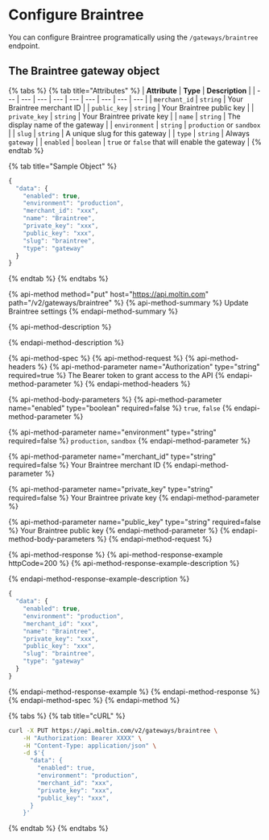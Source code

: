 # Configure Braintree

You can configure Braintree programatically using the `/gateways/braintree` endpoint.

## The Braintree gateway object

{% tabs %}
{% tab title="Attributes" %}
| **Attribute** | **Type** | **Description** |
| --- | --- | --- | --- | --- | --- | --- | --- | --- |
| `merchant_id` | `string` | Your Braintree merchant ID |
| `public_key` | `string` | Your Braintree public key |
| `private_key` | `string` | Your Braintree private key |
| `name` | `string` | The display name of the gateway |
| `environment` | `string` | `production` or `sandbox` |
| `slug` | `string` | A unique slug for this gateway |
| `type` | `string` | Always `gateway` |
| `enabled` | `boolean` | `true` or `false` that will enable the gateway |
{% endtab %}

{% tab title="Sample Object" %}
```javascript
{
  "data": {
    "enabled": true,
    "environment": "production",
    "merchant_id": "xxx",
    "name": "Braintree",
    "private_key": "xxx",
    "public_key": "xxx",
    "slug": "braintree",
    "type": "gateway"
  }
}
```
{% endtab %}
{% endtabs %}

{% api-method method="put" host="https://api.moltin.com" path="/v2/gateways/braintree" %}
{% api-method-summary %}
Update Braintree settings
{% endapi-method-summary %}

{% api-method-description %}

{% endapi-method-description %}

{% api-method-spec %}
{% api-method-request %}
{% api-method-headers %}
{% api-method-parameter name="Authorization" type="string" required=true %}
The Bearer token to grant access to the API
{% endapi-method-parameter %}
{% endapi-method-headers %}

{% api-method-body-parameters %}
{% api-method-parameter name="enabled" type="boolean" required=false %}
`true`, `false`
{% endapi-method-parameter %}

{% api-method-parameter name="environment" type="string" required=false %}
`production`, `sandbox`
{% endapi-method-parameter %}

{% api-method-parameter name="merchant\_id" type="string" required=false %}
Your Braintree merchant ID
{% endapi-method-parameter %}

{% api-method-parameter name="private\_key" type="string" required=false %}
Your Braintree private key
{% endapi-method-parameter %}

{% api-method-parameter name="public\_key" type="string" required=false %}
Your Braintree public key
{% endapi-method-parameter %}
{% endapi-method-body-parameters %}
{% endapi-method-request %}

{% api-method-response %}
{% api-method-response-example httpCode=200 %}
{% api-method-response-example-description %}

{% endapi-method-response-example-description %}

```javascript
{
  "data": {
    "enabled": true,
    "environment": "production",
    "merchant_id": "xxx",
    "name": "Braintree",
    "private_key": "xxx",
    "public_key": "xxx",
    "slug": "braintree",
    "type": "gateway"
  }
}
```
{% endapi-method-response-example %}
{% endapi-method-response %}
{% endapi-method-spec %}
{% endapi-method %}

{% tabs %}
{% tab title="cURL" %}
```bash
curl -X PUT https://api.moltin.com/v2/gateways/braintree \
    -H "Authorization: Bearer XXXX" \
    -H "Content-Type: application/json" \
    -d $'{
      "data": {
        "enabled": true,
        "environment": "production",
        "merchant_id": "xxx",
        "private_key": "xxx",
        "public_key": "xxx",
      }
    }'
```
{% endtab %}
{% endtabs %}

